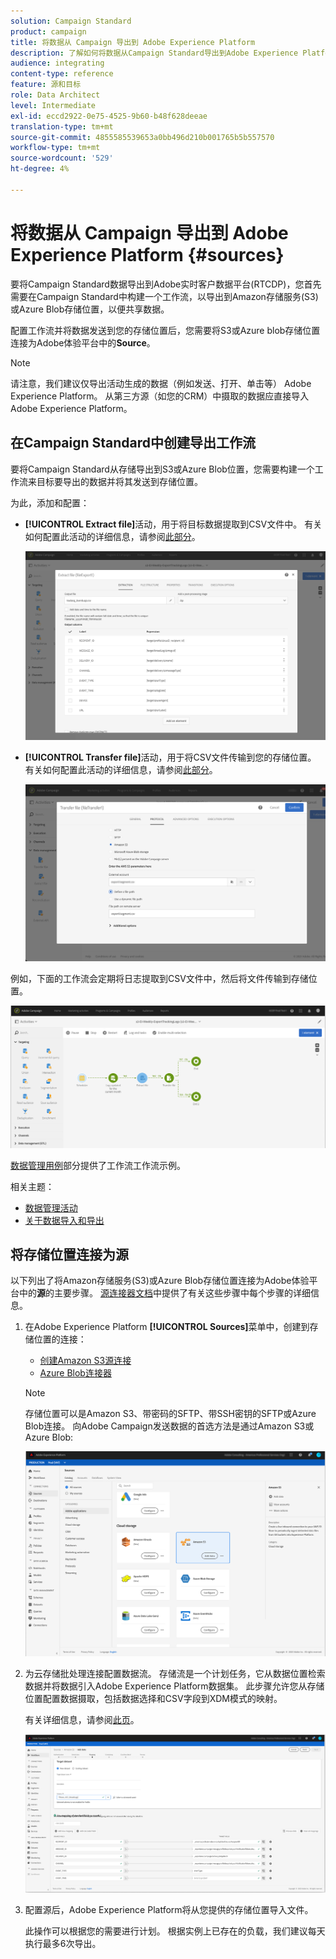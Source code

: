 ```yaml
---
solution: Campaign Standard
product: campaign
title: 将数据从 Campaign 导出到 Adobe Experience Platform
description: 了解如何将数据从Campaign Standard导出到Adobe Experience Platform。
audience: integrating
content-type: reference
feature: 源和目标
role: Data Architect
level: Intermediate
exl-id: eccd2922-0e75-4525-9b60-b48f628deeae
translation-type: tm+mt
source-git-commit: 4855585539653a0bb496d210b001765b5b557570
workflow-type: tm+mt
source-wordcount: '529'
ht-degree: 4%

---
```


# 将数据从 Campaign 导出到 Adobe Experience Platform {#sources}

要将Campaign Standard数据导出到Adobe实时客户数据平台(RTCDP)，您首先需要在Campaign Standard中构建一个工作流，以导出到Amazon存储服务(S3)或Azure Blob存储位置，以便共享数据。

配置工作流并将数据发送到您的存储位置后，您需要将S3或Azure blob存储位置连接为Adobe体验平台中的&#x200B;**Source**。

>[!NOTE]
>
>请注意，我们建议仅导出活动生成的数据（例如发送、打开、单击等） Adobe Experience Platform。 从第三方源（如您的CRM）中摄取的数据应直接导入Adobe Experience Platform。

## 在Campaign Standard中创建导出工作流

要将Campaign Standard从存储导出到S3或Azure Blob位置，您需要构建一个工作流来目标要导出的数据并将其发送到存储位置。

为此，添加和配置：

* **[!UICONTROL Extract file]**&#x200B;活动，用于将目标数据提取到CSV文件中。 有关如何配置此活动的详细信息，请参阅[此部分](../../automating/using/extract-file.md)。

   ![](assets/rtcdp-extract-file.png)

* **[!UICONTROL Transfer file]**&#x200B;活动，用于将CSV文件传输到您的存储位置。 有关如何配置此活动的详细信息，请参阅[此部分](../../automating/using/transfer-file.md)。

   ![](assets/rtcdp-transfer-file.png)

例如，下面的工作流会定期将日志提取到CSV文件中，然后将文件传输到存储位置。

![](assets/aep-export.png)

[数据管理用例](../../automating/using/about-workflow-use-cases.md#management)部分提供了工作流工作流示例。

相关主题：

* [数据管理活动](../../automating/using/about-data-management-activities.md)
* [关于数据导入和导出](../../automating/using/about-data-import-and-export.md)


## 将存储位置连接为源

以下列出了将Amazon存储服务(S3)或Azure Blob存储位置连接为Adobe体验平台中的&#x200B;**源**&#x200B;的主要步骤。 [源连接器文档](https://experienceleague.adobe.com/docs/experience-platform/sources/home.html)中提供了有关这些步骤中每个步骤的详细信息。

1. 在Adobe Experience Platform **[!UICONTROL Sources]**&#x200B;菜单中，创建到存储位置的连接：

   * [创建Amazon S3源连接](https://experienceleague.adobe.com/docs/experience-platform/sources/ui-tutorials/create/cloud-storage/s3.html)
   * [Azure Blob连接器](https://experienceleague.adobe.com/docs/experience-platform/sources/connectors/cloud-storage/blob.html)

   >[!NOTE]
   >
   >存储位置可以是Amazon S3、带密码的SFTP、带SSH密钥的SFTP或Azure Blob连接。 向Adobe Campaign发送数据的首选方法是通过Amazon S3或Azure Blob:

   ![](assets/rtcdp-connector.png)

1. 为云存储批处理连接配置数据流。 存储流是一个计划任务，它从数据位置检索数据并将数据引入Adobe Experience Platform数据集。 此步骤允许您从存储位置配置数据摄取，包括数据选择和CSV字段到XDM模式的映射。

   有关详细信息，请参阅[此页](https://experienceleague.adobe.com/docs/experience-platform/sources/ui-tutorials/dataflow/cloud-storage.html)。

   ![](assets/rtcdp-map-xdm.png)

1. 配置源后，Adobe Experience Platform将从您提供的存储位置导入文件。

   此操作可以根据您的需要进行计划。 根据实例上已存在的负载，我们建议每天执行最多6次导出。
